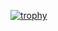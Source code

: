 [![trophy](https://github-profile-trophy.vercel.app/?username=Jalbin1307&title=Commit,Repo,Lang&theme=juicyfresh)](https://github.com/ryo-ma/github-profile-trophy)

<!-- [![Jalbin's GitHub stats](https://github-readme-stats.vercel.app/api?username=Jalbin1307)](https://github.com/anuraghazra/github-readme-stats) -->


<!--
**Jalbin1307/Jalbin1307** is a ✨ _special_ ✨ repository because its `README.md` (this file) appears on your GitHub profile.

Here are some ideas to get you started:

- 🔭 I’m currently working on ...
- 🌱 I’m currently learning ...
- 👯 I’m looking to collaborate on ...
- 🤔 I’m looking for help with ...
- 💬 Ask me about ...
- 📫 How to reach me: ...
- 😄 Pronouns: ...
- ⚡ Fun fact: ...
-->
